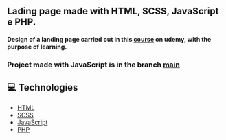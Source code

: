 ## Lading page made with HTML, SCSS, JavaScript e PHP.
#### Design of a landing page carried out in this [course](https://www.udemy.com/course/desenvolvimento-responsivo-com-html5-css3-e-javascript/) on udemy, with the purpose of learning.

### Project made with JavaScript is in the branch [main](https://github.com/arthurlbo/ArthurLbo_Design-Responsivo/)

## 💻 Technologies

- [HTML](https://developer.mozilla.org/pt-BR/docs/Web/HTML)
- [SCSS](https://sass-lang.com/)
- [JavaScript](https://developer.mozilla.org/pt-BR/docs/Web/JavaScript)
- [PHP](https://www.php.net/)
